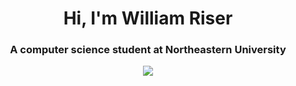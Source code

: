 <h1 align="center">Hi, I'm William Riser</h1>
<h3 align="center">A computer science student at Northeastern University</h3>
</p>

<p align="center"><img align="center" src="https://github-readme-stats-william-riser.vercel.app/api/top-langs/?username=william-riser&theme=react&hide_border=true&count_private=true&include_all_commits=true&langs_count=40&layout=compact&card_width=334" /></p>
